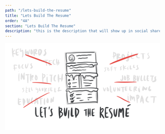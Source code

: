 ```yaml
---
path: "/lets-build-the-resume"
title: "Lets Build The Resume"
order: "4A"
section: "Lets Build The Resume"
description: "this is the description that will show up in social shares"
---
```


![Lets Build The Resume](./images/Resume-overview.png)
